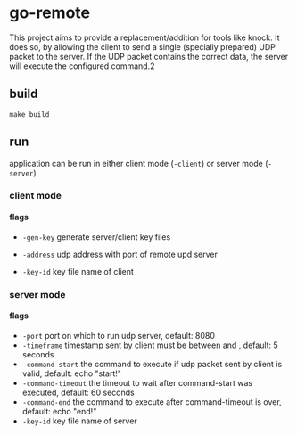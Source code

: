 # go-remote

This project aims to provide a replacement/addition for tools like knock.
It does so, by allowing the client to send a single (specially prepared) UDP packet to the server.
If the UDP packet contains the correct data, the server will execute the configured command.2

## build

```
make build
```

## run
application can be run in either client mode (`-client`) or server mode (`-server`)

### client mode

#### flags
- `-gen-key` generate server/client key files

- `-address` udp address with port of remote upd server
- `-key-id` key file name of client

### server mode

#### flags
- `-port` port on which to run udp server, default: 8080
- `-timeframe` timestamp sent by client must be between <now-timeframe> and <now>, default: 5 seconds
- `-command-start` the command to execute if udp packet sent by client is valid, default: echo "start!"
- `-command-timeout` the timeout to wait after command-start was executed, default: 60 seconds
- `-command-end` the command to execute after command-timeout is over, default: echo "end!"
- `-key-id` key file name of server
